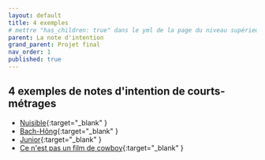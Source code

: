 ```yaml
---
layout: default
title: 4 exemples
# mettre "has_children: true" dans le yml de la page du niveau supérieur
parent: La note d'intention
grand_parent: Projet final
nav_order: 1
published: true
---
```

## 4 exemples de notes d'intention de courts-métrages

- [Nuisible](https://drive.google.com/file/d/1z9BjVnmCq5N7hlMEZRVwP1fCVH6mCadA/view?usp=drive_link){:target="_blank" }
- [Bach-Hông](https://drive.google.com/file/d/1DCYgM3r5O_GOsBKuYINLZw_9wIEWTaG_/view?usp=drive_link){:target="_blank" }
- [Junior](https://drive.google.com/file/d/1C6FQr2yp-wpz3YIpygtkVBp0lxPwYJ19/view?usp=drive_link){:target="_blank" }
- [Ce n'est pas un film de cowboy](https://drive.google.com/file/d/1OZpU8CPmW2Z1Huy0IdTtYXqwC7TKbvgt/view?usp=drive_link){:target="_blank" }
